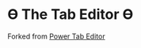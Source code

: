 # ϴ The Tab Editor ϴ

Forked from <a href="https://github.com/powertab/powertabeditor">Power Tab Editor</a>

